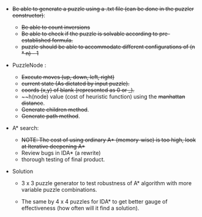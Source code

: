 * ~~Be able to generate a puzzle using a .txt file (can be done in the puzzler constructor)~~:

  * ~~Be able to count inversions~~
  * ~~Be able to check if the puzzle is solvable according
  to pre-established formula.~~
  * ~~puzzle should be able to accommodate different configurations
  of (n * n) - 1~~ 

* PuzzleNode :
  * ~~Execute moves (up, down, left, right)~~
  * ~~current state (As dictated by input puzzle).~~
  * ~~coords (x,y) of blank (represented as 0 or _).~~
  * ~~h(node) value (cost of heuristic function) using the ~~manhattan distance~~. 
  * ~~Generate children method~~.
  * ~~Generate path method~~.
  
  
* A* search:  
  * ~~NOTE: The cost of using ordinary A* (memory-wise) is too high, 
  look at Iterative deepening A*~~
  * Review bugs in IDA* (a rewrite)
  * thorough testing of final product.
  
* Solution
  * 3 x 3 puzzle generator to test robustness of 
  A* algorithm with more variable puzzle combinations.
  
  * The same by 4 x 4 puzzles for IDA* to get
  better gauge of effectiveness (how often will
  it find a solution). 